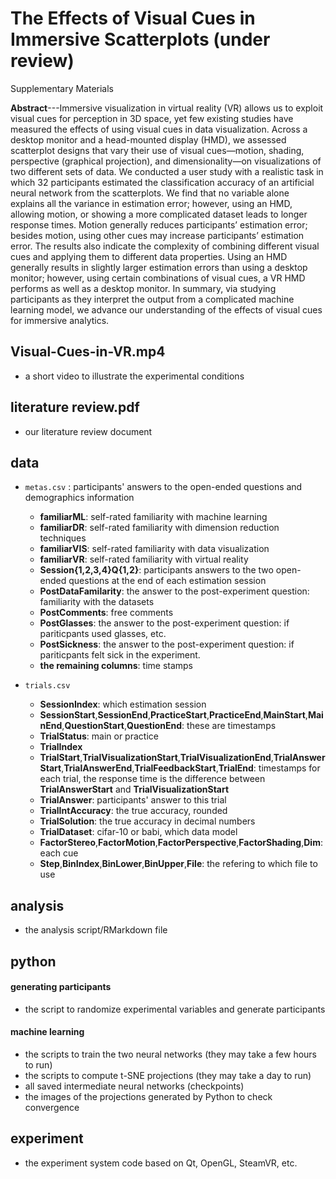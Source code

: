 # The Effects of Visual Cues in Immersive Scatterplots (under review)

Supplementary Materials

**Abstract**---Immersive visualization in virtual reality (VR) allows us to exploit visual cues for perception in 3D space, yet few existing studies have measured the effects of using visual cues in data visualization. Across a desktop monitor and a head-mounted display (HMD), we assessed scatterplot designs that vary their use of visual cues—motion, shading, perspective (graphical projection), and dimensionality—on visualizations of two different sets of data. We conducted a user study with a realistic task in which 32 participants estimated the classification accuracy of an artificial neural network from the scatterplots. We find that no variable alone explains all the variance in estimation error; however, using an HMD, allowing motion, or showing a more complicated dataset leads to longer response times. Motion generally reduces participants’ estimation error; besides motion, using other cues may increase participants’ estimation error. The results also indicate the complexity of combining different visual cues and applying them to different data properties. Using an HMD generally results in slightly larger estimation errors than using a desktop monitor; however, using certain combinations of visual cues, a VR HMD performs as well as a desktop monitor. In summary, via studying participants as they interpret the output from a complicated machine learning model, we advance our understanding of the effects of visual cues for immersive analytics.

## Visual-Cues-in-VR.mp4
   - a short video to illustrate the experimental conditions

## literature review.pdf
   - our literature review document
   
## data
   - `metas.csv` : participants' answers to the open-ended questions and demographics information
      -  **familiarML**: self-rated familiarity with machine learning
      -  **familiarDR**: self-rated familiarity with dimension reduction techniques
      -  **familiarVIS**: self-rated familiarity with data visualization
      -  **familiarVR**: self-rated familiarity with virtual reality
      -  **Session{1,2,3,4}Q{1,2}**: participants answers to the two open-ended questions at the end of each estimation session
      -  **PostDataFamilarity**: the answer to the post-experiment question: familiarity with the datasets
      -  **PostComments**: free comments
      -  **PostGlasses**: the answer to the post-experiment question: if pariticpants used glasses, etc.
      - **PostSickness**: the answer to the post-experiment question: if pariticpants felt sick in the experiment.
      -  **the remaining columns**: time stamps

   - `trials.csv`
      -  **SessionIndex**: which estimation session
      -  **SessionStart**,**SessionEnd**,**PracticeStart**,**PracticeEnd**,**MainStart**,**MainEnd**,**QuestionStart**,**QuestionEnd**: these are timestamps
      -  **TrialStatus**: main or practice
      -  **TrialIndex**
      -  **TrialStart**,**TrialVisualizationStart**,**TrialVisualizationEnd**,**TrialAnswerStart**,**TrialAnswerEnd**,**TrialFeedbackStart**,**TrialEnd**: timestamps for each trial, the response time is the difference between **TrialAnswerStart** and **TrialVisualizationStart**
      -  **TrialAnswer**: participants' answer to this trial
      -  **TrialIntAccuracy**: the true accuracy, rounded 
      -  **TrialSolution**: the true accuracy in decimal numbers
      -  **TrialDataset**: cifar-10 or babi, which data model
      -  **FactorStereo**,**FactorMotion**,**FactorPerspective**,**FactorShading**,**Dim**: each cue
      -  **Step**,**BinIndex**,**BinLower**,**BinUpper**,**File**: the refering to which file to use

## analysis
   - the analysis script/RMarkdown file

## python
#### generating participants
   - the script to randomize experimental variables and generate participants
   
#### machine learning
   - the scripts to train the two neural networks (they may take a few hours to run)
   - the scripts to compute t-SNE projections (they may take a day to run)
   - all saved intermediate neural networks (checkpoints)
   - the images of the projections generated by Python to check convergence

## experiment
   - the experiment system code based on Qt, OpenGL, SteamVR, etc.
   

